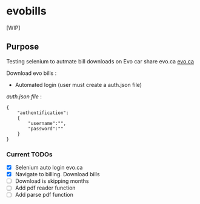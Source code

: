 # evobills
[WIP]

## Purpose
Testing selenium to autmate bill downloads on Evo car share evo.ca [evo.ca](https://evo-fo.vulog.center/login)

Download evo bills :
- Automated login (user must create a auth.json file)

_auth.json file_ :
```
{
    "authentification":
    {
        "username":"",
        "password":""
    }
}
```
### Current TODOs
- [x] Selenium auto login evo.ca
- [x] Navigate to billing. Download bills
- [ ] Download is skipping months
- [ ] Add pdf reader function
- [ ] Add parse pdf function
